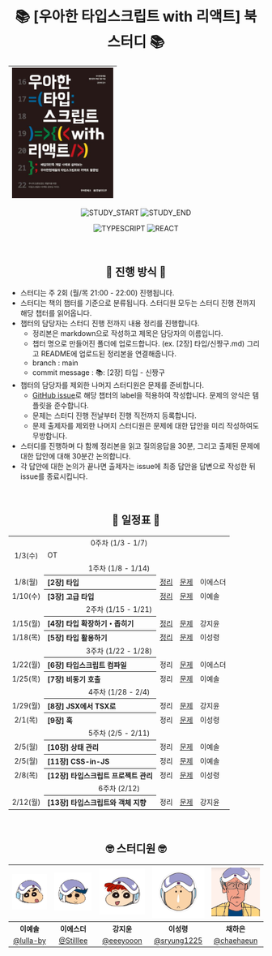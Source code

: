 <div align="center">

# 📚 [우아한 타입스크립트 with 리액트] 북 스터디 📚

| <img src="./assets/woowa-ts-book.jpg" width="200px" /> |
| ------------------------------------------------------ |

![STUDY_START](https://img.shields.io/badge/START-2024--01--03-blue)
![STUDY_END](https://img.shields.io/badge/END-2024--02--12-yellow)

![TYPESCRIPT](https://img.shields.io/badge/TYPESCRIPT-3178C6?style=for-the-badge&logo=Typescript&logoColor=white)
![REACT](https://img.shields.io/badge/REACT-61DAFB?style=for-the-badge&logo=React&logoColor=black)

<br />

## 📣 진행 방식 📣

<div align="left">

- 스터디는 주 2회 (월/목 21:00 - 22:00) 진행됩니다.
- 스터디는 책의 챕터를 기준으로 분류됩니다. 스터디원 모두는 스터디 진행 전까지 해당 챕터를 읽어옵니다.
- 챕터의 담당자는 스터디 진행 전까지 내용 정리를 진행합니다.
  - 정리본은 markdown으로 작성하고 제목은 담당자의 이름입니다.
  - 챕터 명으로 만들어진 폴더에 업로드합니다. (ex. [2장] 타입/신짱구.md) 그리고 README에 업로드된 정리본을 연결해줍니다.
  - branch : main
  - commit message : 📚: [2장] 타입 - 신짱구
- 챕터의 담당자를 제외한 나머지 스터디원은 문제를 준비합니다.
  - [GitHub issue](https://github.com/Coding-Village-Protector/woowahan-ts/issues)로 해당 챕터의 label을 적용하여 작성합니다. 문제의 양식은 템플릿을 준수합니다.
  - 문제는 스터디 진행 전날부터 진행 직전까지 등록합니다.
  - 문제 출제자를 제외한 나머지 스터디원은 문제에 대한 답안을 미리 작성하여도 무방합니다.
- 스터디를 진행하며 다 함께 정리본을 읽고 질의응답을 30분, 그리고 출제된 문제에 대한 답안에 대해 30분간 논의합니다.
- 각 답안에 대한 논의가 끝나면 출제자는 issue에 최종 답안을 답변으로 작성한 뒤 issue를 종료시킵니다.

</div>
<br />

## 📅 일정표 📅

<table>
<tbody>
<tr>
<td align="center" colspan="5">0주차 (1/3 - 1/7)</td>
</tr>
<tr>
<td align="center">1/3(수)</td>
<td colspan="4">OT</td>
</tr>
<tr>
<td align="center" colspan="5">1주차 (1/8 - 1/14)</td>
</tr>
<tr>
<td align="center">1/8(월)</td>
<th align="left">[2장] 타입</th>
<td><a href="https://github.com/Coding-Village-Protector/woowahan-ts/blob/main/%5B2%EC%9E%A5%5D%20%ED%83%80%EC%9E%85/%EC%9D%B4%EC%97%90%EC%8A%A4%EB%8D%94.md">정리</a></td>
<td><a href="https://github.com/Coding-Village-Protector/woowahan-ts/issues?q=label%3A%22%5B2%EC%9E%A5%5D+%ED%83%80%EC%9E%85%22+is%3Aclosed">문제</a></td>
<td>이에스더</td>
</tr>
<tr>
<td align="center">1/10(수)</td>
<th align="left">[3장] 고급 타입</th>
<td><a href="https://github.com/Coding-Village-Protector/woowahan-ts/blob/main/%5B3%EC%9E%A5%5D%20%EA%B3%A0%EA%B8%89%20%ED%83%80%EC%9E%85/%EC%9D%B4%EC%98%88%EC%86%94.md">정리</a></td><!-- 정리본.md <a>로 연결 -->
<td><a href="https://github.com/Coding-Village-Protector/woowahan-ts/issues?q=label%3A%22%5B3%EC%9E%A5%5D+%EA%B3%A0%EA%B8%89+%ED%83%80%EC%9E%85%22+is%3Aclosed">문제</a></td>
<td>이예솔</td>
</tr>
<tr>
<td align="center" colspan="5">2주차 (1/15 - 1/21)</td>
</tr>
<tr>
<td align="center">1/15(월)</td>
<th align="left">[4장] 타입 확장하기・좁히기</th>
<td><a href="https://github.com/Coding-Village-Protector/woowahan-ts/blob/main/%5B4%EC%9E%A5%5D%20%ED%83%80%EC%9E%85%20%ED%99%95%EC%9E%A5%ED%95%98%EA%B8%B0%C2%B7%EC%A2%81%ED%9E%88%EA%B8%B0/%EA%B0%95%EC%A7%80%EC%9C%A4.md">정리</a></td>
<td><a href="https://github.com/Coding-Village-Protector/woowahan-ts/issues?q=label%3A%22%5B4%EC%9E%A5%5D+%ED%83%80%EC%9E%85+%ED%99%95%EC%9E%A5%ED%95%98%EA%B8%B0+%C2%B7+%EC%A2%81%ED%9E%88%EA%B8%B0%22+is%3Aclosed">문제</a></td>
<td>강지윤</td>
</tr>
<tr>
<td align="center">1/18(목)</td>
<th align="left">[5장] 타입 활용하기</th>
<td><a href="https://github.com/Coding-Village-Protector/woowahan-ts/blob/main/%5B5%EC%9E%A5%5D%20%ED%83%80%EC%9E%85%20%ED%99%9C%EC%9A%A9%ED%95%98%EA%B8%B0/%EC%9D%B4%EC%84%B1%EB%A0%B9.md">정리</a></td>
<td><a href="https://github.com/Coding-Village-Protector/woowahan-ts/issues?q=label%3A%22%5B5%EC%9E%A5%5D+%ED%83%80%EC%9E%85+%ED%99%9C%EC%9A%A9%ED%95%98%EA%B8%B0%22+is%3Aclosed">문제</a></td>
<td>이성령</td>
</tr>
<tr>
<td align="center" colspan="5">3주차 (1/22 - 1/28)</td>
</tr>
<tr>
<td align="center">1/22(월)</td>
<th align="left">[6장] 타입스크립트 컴파일</th>
<td>정리</td><!-- 정리본.md <a>로 연결 -->
<td><a href="https://github.com/Coding-Village-Protector/woowahan-ts/issues?q=label%3A%22%5B6%EC%9E%A5%5D+%ED%83%80%EC%9E%85%EC%8A%A4%ED%81%AC%EB%A6%BD%ED%8A%B8+%EC%BB%B4%ED%8C%8C%EC%9D%BC%22+is%3Aclosed">문제</a></td>
<td>이에스더</td>
</tr>
<tr>
<td align="center">1/25(목)</td>
<th align="left">[7장] 비동기 호출</th>
<td>정리</td><!-- 정리본.md <a>로 연결 -->
<td><a href="https://github.com/Coding-Village-Protector/woowahan-ts/issues?q=label%3A%22%5B7%EC%9E%A5%5D+%EB%B9%84%EB%8F%99%EA%B8%B0+%ED%98%B8%EC%B6%9C%22+is%3Aclosed">문제</a></td>
<td>이예솔</td>
</tr>
<tr>
<td align="center" colspan="5">4주차 (1/28 - 2/4)</td>
</tr>
<tr>
<td align="center">1/29(월)</td>
<th align="left">[8장] JSX에서 TSX로</th>
<td>정리</td><!-- 정리본.md <a>로 연결 -->
<td><a href="https://github.com/Coding-Village-Protector/woowahan-ts/issues?q=label%3A%22%5B8%EC%9E%A5%5D+JSX%EC%97%90%EC%84%9C+TSX%EB%A1%9C%22+is%3Aclosed">문제</a></td>
<td>강지윤</td>
</tr>
<tr>
<td align="center">2/1(목)</td>
<th align="left">[9장] 훅</th>
<td>정리</td><!-- 정리본.md <a>로 연결 -->
<td><a href="https://github.com/Coding-Village-Protector/woowahan-ts/issues?q=label%3A%22%5B9%EC%9E%A5%5D+%ED%9B%85%22+is%3Aclosed">문제</a></td>
<td>이성령</td>
</tr>
<tr>
<td align="center" colspan="5">5주차 (2/5 - 2/11)</td>
</tr>
<tr>
<td align="center">2/5(월)</td>
<th align="left">[10장] 상태 관리</th>
<td>정리</td><!-- 정리본.md <a>로 연결 -->
<td><a href="https://github.com/Coding-Village-Protector/woowahan-ts/issues?q=label%3A%22%5B10%EC%9E%A5%5D+%EC%83%81%ED%83%9C%EA%B4%80%EB%A6%AC%22+is%3Aclosed">문제</a></td>
<td>이예솔</td>
</tr>
<tr>
<td align="center">2/5(월)</td>
<th align="left">[11장] CSS-in-JS</th>
<td>정리</td><!-- 정리본.md <a>로 연결 -->
<td><a href="https://github.com/Coding-Village-Protector/woowahan-ts/issues?q=label%3A%22%5B11%EC%9E%A5%5D+CSS-in-JS%22+is%3Aclosed">문제</a></td>
<td>이예솔</td>
</tr>
<tr>
<td align="center">2/8(목)</td>
<th align="left">[12장] 타입스크립트 프로젝트 관리</th>
<td>정리</td><!-- 정리본.md <a>로 연결 -->
<td><a href="https://github.com/Coding-Village-Protector/woowahan-ts/issues?q=label%3A%22%5B12%EC%9E%A5%5D+%ED%83%80%EC%9E%85%EC%8A%A4%ED%81%AC%EB%A6%BD%ED%8A%B8+%ED%94%84%EB%A1%9C%EC%A0%9D%ED%8A%B8+%EA%B4%80%EB%A6%AC%22+is%3Aclosed">문제</a></td>
<td>이성령</td>
</tr>
<tr>
<td align="center" colspan="5">6주차 (2/12)</td>
</tr>
<tr>
<td align="center">2/12(월)</td>
<th align="left">[13장] 타입스크립트와 객체 지향</th>
<td>정리</td><!-- 정리본.md <a>로 연결 -->
<td><a href="https://github.com/Coding-Village-Protector/woowahan-ts/issues?q=label%3A%22%5B13%EC%9E%A5%5D+%ED%83%80%EC%9E%85%EC%8A%A4%ED%81%AC%EB%A6%BD%ED%8A%B8%EC%99%80+%EA%B0%9D%EC%B2%B4+%EC%A7%80%ED%96%A5%22+is%3Aclosed">문제</a></td>
<td>강지윤</td>
</tr>
</tbody>
</table>

<br />

## 🤓 스터디원 🤓

<table>
<tbody>
<tr>
<td align="center"><img src="./assets/짱구.jpg" width="120" /></td>
<td align="center"><img src="./assets/철수.jpg" width="120" /></td>
<td align="center"><img src="./assets/유리.jpg" width="120" /></td>
<td align="center"><img src="./assets/맹구.jpg" width="120" /></td>
<td align="center"><img src="./assets/원장님.jpg" width="120" /></td>
</tr>
<tr>
<th align="center">이예솔</th>
<th align="center">이에스더</th>
<th align="center">강지윤</th>
<th align="center">이성령</th>
<th align="center">채하은</th>
</tr>
<tr>
<td align="center" width="120"><a href="https://github.com/lulla-by">@lulla-by</a></td>
<td align="center" width="120"><a href="https://github.com/Stilllee">@Stilllee</a></td>
<td align="center" width="120"><a href="https://github.com/eeeyooon">@eeeyooon</a></td>
<td align="center" width="120"><a href="https://github.com/sryung1225">@sryung1225</a></td>
<td align="center" width="120"><a href="https://github.com/chaehaeun">@chaehaeun</a></td>
</tr>
</tbody>
</table>

</div>
